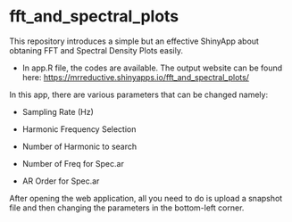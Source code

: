 # fft_and_spectral_plots
This repository introduces a simple but an effective ShinyApp about obtaning FFT and Spectral Density Plots easily.

* In app.R file, the codes are available. The output website can be found here: https://mrreductive.shinyapps.io/fft_and_spectral_plots/

In this app, there are various parameters that can be changed namely:

- Sampling Rate (Hz)

- Harmonic Frequency Selection

- Number of Harmonic to search

- Number of Freq for Spec.ar

- AR Order for Spec.ar


After opening the web application, all you need to do is upload a snapshot file and then changing the parameters in the bottom-left corner.

